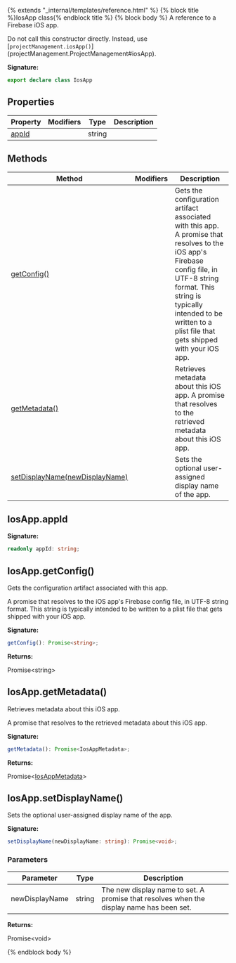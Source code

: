{% extends "_internal/templates/reference.html" %}
{% block title %}IosApp class{% endblock title %}
{% block body %}
A reference to a Firebase iOS app.

Do not call this constructor directly. Instead, use \[`projectManagement.iosApp()`<!-- -->\](projectManagement.ProjectManagement\#iosApp).

<b>Signature:</b>

```typescript
export declare class IosApp 
```

## Properties

|  Property | Modifiers | Type | Description |
|  --- | --- | --- | --- |
|  [appId](./firebase-admin.project-management.iosapp.md#iosappappid) |  | string |  |

## Methods

|  Method | Modifiers | Description |
|  --- | --- | --- |
|  [getConfig()](./firebase-admin.project-management.iosapp.md#iosappgetconfig) |  | Gets the configuration artifact associated with this app. A promise that resolves to the iOS app's Firebase config file, in UTF-8 string format. This string is typically intended to be written to a plist file that gets shipped with your iOS app. |
|  [getMetadata()](./firebase-admin.project-management.iosapp.md#iosappgetmetadata) |  | Retrieves metadata about this iOS app. A promise that resolves to the retrieved metadata about this iOS app. |
|  [setDisplayName(newDisplayName)](./firebase-admin.project-management.iosapp.md#iosappsetdisplayname) |  | Sets the optional user-assigned display name of the app. |

## IosApp.appId

<b>Signature:</b>

```typescript
readonly appId: string;
```

## IosApp.getConfig()

Gets the configuration artifact associated with this app.

 A promise that resolves to the iOS app's Firebase config file, in UTF-8 string format. This string is typically intended to be written to a plist file that gets shipped with your iOS app.

<b>Signature:</b>

```typescript
getConfig(): Promise<string>;
```
<b>Returns:</b>

Promise&lt;string&gt;

## IosApp.getMetadata()

Retrieves metadata about this iOS app.

 A promise that resolves to the retrieved metadata about this iOS app.

<b>Signature:</b>

```typescript
getMetadata(): Promise<IosAppMetadata>;
```
<b>Returns:</b>

Promise&lt;[IosAppMetadata](./firebase-admin.project-management.iosappmetadata.md#iosappmetadata_interface)<!-- -->&gt;

## IosApp.setDisplayName()

Sets the optional user-assigned display name of the app.

<b>Signature:</b>

```typescript
setDisplayName(newDisplayName: string): Promise<void>;
```

### Parameters

|  Parameter | Type | Description |
|  --- | --- | --- |
|  newDisplayName | string | The new display name to set. A promise that resolves when the display name has been set. |

<b>Returns:</b>

Promise&lt;void&gt;

{% endblock body %}
